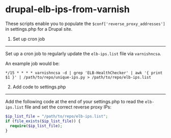 drupal-elb-ips-from-varnish
===========================

These scripts enable you to populate the `$conf['reverse_proxy_addresses']` in settings.php for a Drupal site.

1. Set up cron job
------------------

Set up a cron job to regularly update the `elb-ips.list` file via `varnishncsa`.

An example job would be:

```
*/15 * * * * varnishncsa -d | grep 'ELB-HealthChecker' | awk '{ print $1 }' | /path/to/repo/unique-ips.py > /path/to/repo/elb-ips.list
```

2. Add code to settings.php
---------------------------

Add the following code at the end of your settings.php to read the `elb-ips.list` file and set the correct reverse proxy IPs:

```php
$ip_list_file = "/path/to/repo/elb-ips.list";
if (file_exists($ip_list_file)) {
  require($ip_list_file);
}
```
